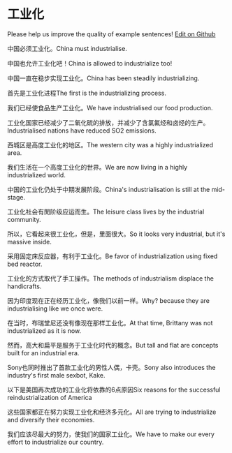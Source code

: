 # 工业化

Please help us improve the quality of example sentences! [Edit on Github](https://github.com/jiyushe/jiyu-example-sentence-source/blob/main/chinese/gongyehua.md)

<p><span class="chinese">中国必须工业化。</span><span class="english">China must industrialise.</span></p>

<p><span class="chinese">中国也允许工业化吧！</span><span class="english">China is allowed to industrialize too!</span></p>

<p><span class="chinese">中国一直在稳步实现工业化。</span><span class="english">China has been steadily industrializing.</span></p>

<p><span class="chinese">首先是工业化进程</span><span class="english">The first is the industrializing process.</span></p>

<p><span class="chinese">我们已经使食品生产工业化。</span><span class="english">We have industrialised our food production.</span></p>

<p><span class="chinese">工业化国家已经减少了二氧化硫的排放，并减少了含氯氟烃和卤烃的生产。</span><span class="english">Industrialised nations have reduced SO2 emissions.</span></p>

<p><span class="chinese">西城区是高度工业化的地区。</span><span class="english">The western city was a highly industrialized area.</span></p>

<p><span class="chinese">我们生活在一个高度工业化的世界。</span><span class="english">We are now living in a highly industrialized world.</span></p>

<p><span class="chinese">中国的工业化仍处于中期发展阶段。</span><span class="english">China's industrialisation is still at the mid-stage.</span></p>

<p><span class="chinese">工业化社会有閒阶级应运而生。</span><span class="english">The leisure class lives by the industrial community.</span></p>

<p><span class="chinese">所以，它看起来很工业化，但是，里面很大。</span><span class="english">So it looks very industrial, but it's massive inside.</span></p>

<p><span class="chinese">采用固定床反应器，有利于工业化。</span><span class="english">Be favor of industrialization using fixed bed reactor.</span></p>

<p><span class="chinese">工业化的方式取代了手工操作。</span><span class="english">The methods of industrialism displace the handicrafts.</span></p>

<p><span class="chinese">因为印度现在正在经历工业化，像我们以前一样。</span><span class="english">Why? because they are industrialising like we once were.</span></p>

<p><span class="chinese">在当时，布瑞堂尼还没有像现在那样工业化。</span><span class="english">At that time, Brittany was not industrialized as it is now.</span></p>

<p><span class="chinese">然而，高大和扁平是服务于工业化时代的概念。</span><span class="english">But tall and flat are concepts built for an industrial era.</span></p>

<p><span class="chinese">Sony也同时推出了首款工业化的男性人偶，卡壳。</span><span class="english">Sony also introduces the industry's first male sexbot, Kake.</span></p>

<p><span class="chinese">以下是美国再次成功的工业化将依靠的6点原因</span><span class="english">Six reasons for the successful reindustrialization of America</span></p>

<p><span class="chinese">这些国家都正在努力实现工业化和经济多元化。</span><span class="english">All are trying to industrialize and diversify their economies.</span></p>

<p><span class="chinese">我们应该尽最大的努力，使我们的国家工业化。</span><span class="english">We have to make our every effort to industrialize our country.</span></p>

